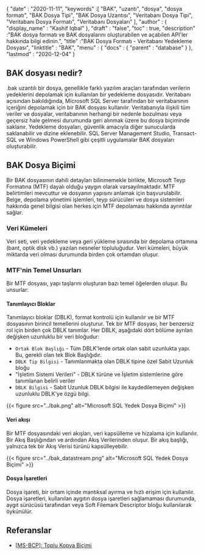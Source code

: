 {
  "date" : "2020-11-11",
  "keywords" :[ "BAK", "uzantı", "dosya", "dosya formatı", "BAK Dosya Tipi", "BAK Dosya Uzantısı", "Veritabanı Dosya Tipi", "Veritabanı Dosya Formatı", "Veritabanı Dosyaları" ],
  "author" : {
    "display_name" : "Kashif Iqbal"
},
  "draft" : "false",
  "toc" : true,
  "description" :"BAK dosya formatı ve BAK dosyalarını oluşturabilen ve açabilen API'ler hakkında bilgi edinin.",
  "title" :"BAK Dosya Formatı - Veritabanı Yedekleme Dosyası",
  "linktitle" : "BAK",
  "menu" : {
    "docs" : {
      "parent" : "database"
}
},
  "lastmod" : "2020-12-04"
}

## BAK dosyası nedir?

.bak uzantılı bir dosya, genellikle farklı yazılım araçları tarafından verilerin yedeklerini depolamak için kullanılan bir yedekleme dosyasıdır. Veritabanı açısından bakıldığında, Microsoft SQL Server tarafından bir veritabanının içeriğini depolamak için bir BAK dosyası kullanılır. Veritabanıyla ilişkili tüm veriler ve dosyalar, veritabanının herhangi bir nedenle bozulması veya geçersiz hale gelmesi durumunda geri alınmak üzere bu dosya biçiminde saklanır. Yedekleme dosyaları, güvenlik amacıyla diğer sunucularda saklanabilir ve dizine eklenebilir. SQL Server Management Studio, Transact-SQL ve Windows PowerShell gibi çeşitli uygulamalar BAK dosyaları oluşturabilir.

## BAK Dosya Biçimi

Bir BAK dosyasının dahili detayları bilinmemekle birlikte, Microsoft Teyp Formatına (MTF) dayalı olduğu yaygın olarak varsayılmaktadır. MTF belirtimleri mevcuttur ve dosyanın yapısını anlamak için başvurulabilir. Belge, depolama yönetimi işlemleri, teyp sürücüleri ve dosya sistemleri hakkında genel bilgisi olan herkes için MTF depolaması hakkında ayrıntılar sağlar.

### Veri Kümeleri

Veri seti, veri yedekleme veya geri yükleme sırasında bir depolama ortamına (bant, optik disk vb.) yazılan nesneler topluluğudur. Veri kümeleri, büyük miktarda veri olması durumunda birden çok ortamdan oluşur.

### MTF'nin Temel Unsurları

Bir MTF dosyası, yapı taşlarını oluşturan bazı temel öğelerden oluşur. Bu unsurlar:

#### Tanımlayıcı Bloklar

Tanımlayıcı bloklar (DBLK), format kontrolü için kullanılır ve bir MTF dosyasının birincil temellerini oluşturur. Tek bir MTF dosyası, her benzersiz rol için birden çok DBLK tanımlar. Her DBLK, aşağıdaki dört bölüme ayrılan değişken uzunluklu bir veri bloğudur:

* `Ortak Blok Başlığı` - Tüm DBLK'lerde ortak olan sabit uzunlukta yapı. Bu, gerekli olan tek Blok Başlığıdır.
* `DBLK Tip Bilgisi` - Tanımlanmakta olan DBLK tipine özel Sabit Uzunluk bloğu
* "İşletim Sistemi Verileri" - DBLK türüne ve İşletim sistemlerine göre tanımlanan belirli veriler
* `DBLK Bilgisi` - Sabit Uzunluk DBLK bilgisi ile kaydedilemeyen değişken uzunluklu DBLK'ye özgü bilgi.

 {{< figure src="../bak.png" alt="Microsoft SQL Yedek Dosya Biçimi" >}}

#### Veri akışı

Bir MTF dosyasındaki veri akışları, veri kapsülleme ve hizalama için kullanılır. Bir Akış Başlığından ve ardından Akış Verilerinden oluşur. Bir akış başlığı, yalnızca tek bir Akış Verisi türünü kapsülleyebilir.

{{< figure src="../bak_datastream.png" alt="Microsoft SQL Yedek Dosya Biçimi" >}}

#### Dosya İşaretleri

Dosya işareti, bir ortam içinde mantıksal ayırma ve hızlı erişim için kullanılır. Dosya işaretleri, kullanılan aygıtın dosya işaretleri sağlamaması durumunda, aygıt sürücüsü tarafından veya Soft Filemark Descriptor bloğu kullanılarak öykünülür.

## Referanslar ##

* [[MS-BCP]: Toplu Kopya Biçimi](https://learn.microsoft.com/en-us/openspecs/sql_data_portability/ms-bcp/54965c4d-34c7-400d-b970-1007984315a5)

